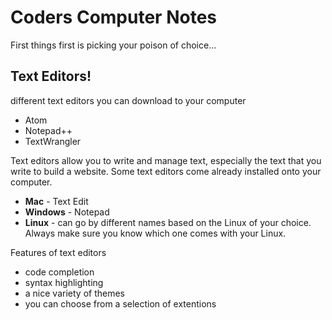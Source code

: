 # Coders Computer Notes
 First things first is picking your poison of choice...

 ## Text Editors!

 different text editors you can download to your computer
  - Atom
  - Notepad++
  - TextWrangler

Text editors allow you to write and manage text, especially the text that you write to build a website. Some text editors come already installed onto your computer.

 -  **Mac** - Text Edit
 - **Windows** - Notepad
 - **Linux** - can go by different names based on the Linux of your choice. Always make sure you know which one comes with your Linux.

Features of text editors
 - code completion
 - syntax highlighting
 - a nice variety of themes
 - you can choose from a selection of extentions

